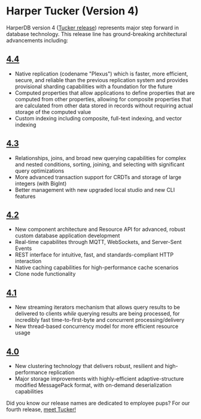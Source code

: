 # Harper Tucker (Version 4)

HarperDB version 4 ([Tucker release](tucker.md)) represents major step forward in database technology. This release line has ground-breaking architectural advancements including:

## [4.4](4.4.0.md)

* Native replication (codename "Plexus") which is faster, more efficient, secure, and reliable than the previous replication system and provides provisional sharding capabilities with a foundation for the future
* Computed properties that allow applications to define properties that are computed from other properties, allowing for composite properties that are calculated from other data stored in records without requiring actual storage of the computed value
* Custom indexing including composite, full-text indexing, and vector indexing

## [4.3](4.3.0.md)

* Relationships, joins, and broad new querying capabilities for complex and nested conditions, sorting, joining, and selecting with significant query optimizations
* More advanced transaction support for CRDTs and storage of large integers (with BigInt)
* Better management with new upgraded local studio and new CLI features

## [4.2](4.2.0.md)

* New component architecture and Resource API for advanced, robust custom database application development
* Real-time capabilites through MQTT, WebSockets, and Server-Sent Events
* REST interface for intuitive, fast, and standards-compliant HTTP interaction
* Native caching capabilities for high-performance cache scenarios
* Clone node functionality

## [4.1](4.1.0.md)

* New streaming iterators mechanism that allows query results to be delivered to clients _while_ querying results are being processed, for incredibly fast time-to-first-byte and concurrent processing/delivery
* New thread-based concurrency model for more efficient resource usage

## [4.0](4.0.0.md)

* New clustering technology that delivers robust, resilient and high-performance replication
* Major storage improvements with highly-efficient adaptive-structure modified MessagePack format, with on-demand deserialization capabilities

Did you know our release names are dedicated to employee pups? For our fourth release, [meet Tucker!](tucker.md)
